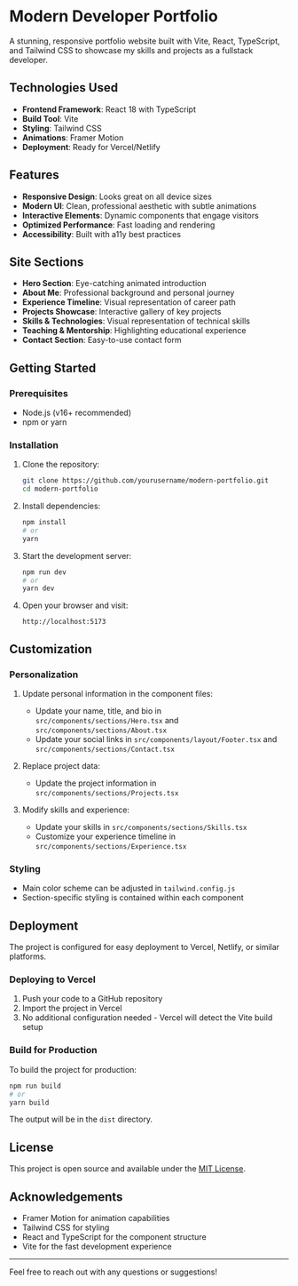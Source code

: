 # Modern Developer Portfolio

A stunning, responsive portfolio website built with Vite, React, TypeScript, and Tailwind CSS to showcase my skills and projects as a fullstack developer.

## Technologies Used

- **Frontend Framework**: React 18 with TypeScript
- **Build Tool**: Vite
- **Styling**: Tailwind CSS
- **Animations**: Framer Motion
- **Deployment**: Ready for Vercel/Netlify

## Features

- **Responsive Design**: Looks great on all device sizes
- **Modern UI**: Clean, professional aesthetic with subtle animations
- **Interactive Elements**: Dynamic components that engage visitors
- **Optimized Performance**: Fast loading and rendering
- **Accessibility**: Built with a11y best practices

## Site Sections

- **Hero Section**: Eye-catching animated introduction
- **About Me**: Professional background and personal journey
- **Experience Timeline**: Visual representation of career path
- **Projects Showcase**: Interactive gallery of key projects
- **Skills & Technologies**: Visual representation of technical skills
- **Teaching & Mentorship**: Highlighting educational experience
- **Contact Section**: Easy-to-use contact form

## Getting Started

### Prerequisites

- Node.js (v16+ recommended)
- npm or yarn

### Installation

1. Clone the repository:
   ```bash
   git clone https://github.com/yourusername/modern-portfolio.git
   cd modern-portfolio
   ```

2. Install dependencies:
   ```bash
   npm install
   # or
   yarn
   ```

3. Start the development server:
   ```bash
   npm run dev
   # or
   yarn dev
   ```

4. Open your browser and visit:
   ```
   http://localhost:5173
   ```

## Customization

### Personalization

1. Update personal information in the component files:
   - Update your name, title, and bio in `src/components/sections/Hero.tsx` and `src/components/sections/About.tsx`
   - Update your social links in `src/components/layout/Footer.tsx` and `src/components/sections/Contact.tsx`

2. Replace project data:
   - Update the project information in `src/components/sections/Projects.tsx`

3. Modify skills and experience:
   - Update your skills in `src/components/sections/Skills.tsx`
   - Customize your experience timeline in `src/components/sections/Experience.tsx`

### Styling

- Main color scheme can be adjusted in `tailwind.config.js`
- Section-specific styling is contained within each component

## Deployment

The project is configured for easy deployment to Vercel, Netlify, or similar platforms.

### Deploying to Vercel

1. Push your code to a GitHub repository
2. Import the project in Vercel
3. No additional configuration needed - Vercel will detect the Vite build setup

### Build for Production

To build the project for production:

```bash
npm run build
# or
yarn build
```

The output will be in the `dist` directory.

## License

This project is open source and available under the [MIT License](LICENSE).

## Acknowledgements

- Framer Motion for animation capabilities
- Tailwind CSS for styling
- React and TypeScript for the component structure
- Vite for the fast development experience

---

Feel free to reach out with any questions or suggestions!
